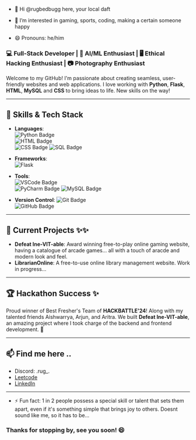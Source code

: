 
- 👋 Hi @rugbedbugg here, your local daft

- 👀 I’m interested in gaming, sports, coding, making a certain someone happy

- 😄 Pronouns: he/him

### 💻 Full-Stack Developer | 🤖 AI/ML Enthusiast | 🖥️ Ethical Hacking Enthusiast | 📷 Photography Enthusiast

Welcome to my GitHub! I'm passionate about creating seamless, user-friendly websites and web applications. I love working with **Python**, **Flask**, **HTML**, **MySQL** and **CSS** to bring ideas to life. New skills on the way!

---

## 🚀 Skills & Tech Stack

- **Languages**:  
  ![Python Badge](https://img.shields.io/badge/-Python-3776AB?style=flat&logo=python&logoColor=white)  
  ![HTML Badge](https://img.shields.io/badge/-HTML-E34F26?style=flat&logo=html5&logoColor=white)  
  ![CSS Badge](https://img.shields.io/badge/-CSS-1572B6?style=flat&logo=css3&logoColor=white)
  ![SQL Badge](https://img.shields.io/badge/-SQL-003B57?style=flat&logo=sqlite&logoColor=white)



- **Frameworks**:  
  ![Flask](https://img.shields.io/badge/-Flask-000000?style=flat&logo=flask&logoColor=white)

- **Tools**:  
  ![VSCode Badge](https://img.shields.io/badge/-VSCode-007ACC?style=flat&logo=visual-studio-code&logoColor=white)  
  ![PyCharm Badge](https://img.shields.io/badge/-PyCharm-000000?style=flat&logo=pycharm&logoColor=white)
  ![MySQL Badge](https://img.shields.io/badge/-MySQL-4479A1?style=flat&logo=mysql&logoColor=white)

- **Version Control**:
  ![Git Badge](https://img.shields.io/badge/-Git-F05032?style=flat&logo=git&logoColor=white)  
  ![GitHub Badge](https://img.shields.io/badge/-GitHub-181717?style=flat&logo=github&logoColor=white)
  
---

## 🎯 Current Projects ✨✨

- **Defeat Ine-VIT-able**: Award winning free-to-play online gaming website, having a catalogue of arcade games... all with a touch of aracde and modern look and feel. 
- **LibrarianOnline**: A free-to-use online library management website. Work in progress...

---

## 🏆 Hackathon Success ✨

Proud winner of Best Fresher's Team of **HACKBATTLE'24**! Along with my talented friends Aishwarrya, Arjun, and Aritra. We built **Defeat Ine-VIT-able**,  an amazing project where I took charge of the backend and frontend development. 🎉

---

##  📫 Find me here .. 

- Discord: .rug_.
- [Leetcode](https://leetcode.com/u/oxide1-6/)
- [LinkedIn](https://www.linkedin.com/in/partha-gogoi-736241308/)

---

- ⚡ Fun fact: 1 in 2 people possess a special skill or talent that sets them apart, even if it's something simple that brings joy to others. Doesnt sound like me, so it has to be...



### Thanks for stopping by, see you soon! 😄


<!---
rugbedbugg/rugbedbugg is a ✨ special ✨ repository because its `README.md` (this file) appears on your GitHub profile.
You can click the Preview link to take a look at your changes.
--->
